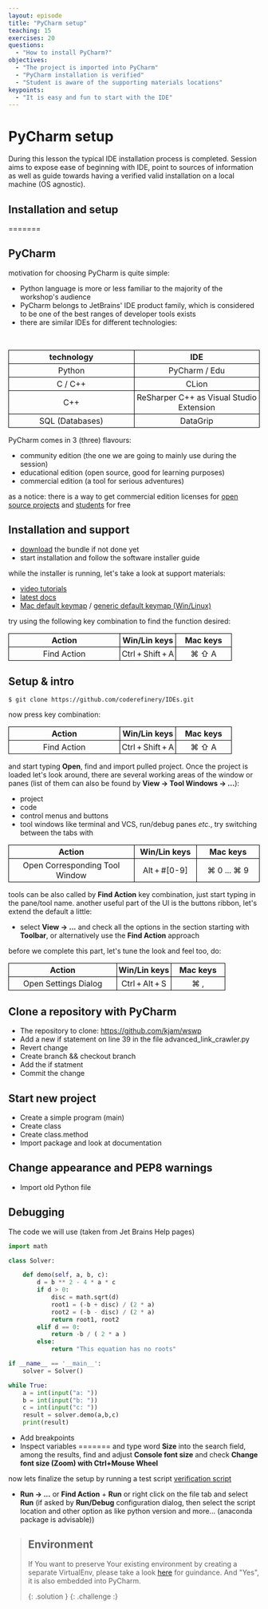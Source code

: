 ```yaml
---
layout: episode
title: "PyCharm setup"
teaching: 15
exercises: 20
questions:
  - "How to install PyCharm?"
objectives:
  - "The project is imported into PyCharm"
  - "PyCharm installation is verified"
  - "Student is aware of the supporting materials locations"
keypoints:
  - "It is easy and fun to start with the IDE"
---
```


# PyCharm setup

During this lesson the typical IDE installation process is completed. Session aims to expose ease of beginning with IDE, point to sources of information as well as guide towards having a verified valid installation on a local machine (OS agnostic). 


## Installation and setup
=======
## PyCharm

motivation for choosing PyCharm is quite simple: 
- Python language is more or less familiar to the majority of the workshop's audience
- PyCharm belongs to JetBrains' IDE product family, which is considered to be one of the best ranges of developer tools exists
- there are similar IDEs for different technologies:

<br/>
<table style="width:100%;">
  <tr>
    <th style="text-align: center; border: 1px solid black; padding: 3px; width:50%"> technology </th>
    <th style="text-align: center; border: 1px solid black; padding: 3px; width:50%"> IDE </th> 
  </tr>
  <tr>
    <td style="text-align: center; border: 1px solid black; padding: 3px;"> Python </td>
    <td style="text-align: center; border: 1px solid black; padding: 3px;"> PyCharm / Edu </td> 
  </tr>  
  <tr>
    <td style="text-align: center; border: 1px solid black; padding: 3px;"> C / C++ </td>
    <td style="text-align: center; border: 1px solid black; padding: 3px;"> CLion </td> 
  </tr>
  <tr>
    <td style="text-align: center; border: 1px solid black; padding: 3px;"> C++ </td>
    <td style="text-align: center; border: 1px solid black; padding: 3px;"> ReSharper C++ as Visual Studio Extension </td> 
  </tr>
  <tr>
    <td style="text-align: center; border: 1px solid black; padding: 3px;"> SQL (Databases) </td>
    <td style="text-align: center; border: 1px solid black; padding: 3px;"> DataGrip </td> 
  </tr>
</table>


PyCharm comes in 3 (three) flavours:
- community edition (the one we are going to mainly use during the session)
- educational edition (open source, good for learning purposes)
- commercial edition (a tool for serious adventures)

as a notice: there is a way to get commercial edition licenses for [open source projects](https://www.jetbrains.com/buy/opensource/#application-rules) and [students](https://www.jetbrains.com/student/) for free

## Installation and support

- [download](https://www.jetbrains.com/pycharm/download) the bundle if not done yet
- start installation and follow the software installer guide

while the installer is running, let's take a look at support materials:
- [video tutorials](https://www.youtube.com/playlist?list=PLQ176FUIyIUZ1mwB-uImQE-gmkwzjNLjP)
- [latest docs](https://www.jetbrains.com/help/pycharm/2017.1/meet-pycharm.html)
- [Mac default keymap](https://resources.jetbrains.com/storage/products/pycharm/docs/PyCharm_ReferenceCard_mac.pdf) / [generic default keymap (Win/Linux)](https://resources.jetbrains.com/storage/products/pycharm/docs/PyCharm_ReferenceCard.pdf)

try using the following key combination to find the function desired:

<table style="width:100%;">
  <tr>
    <th style="text-align: center; border: 1px solid black; padding: 3px; width:50%"> Action </th>
    <th style="text-align: center; border: 1px solid black; padding: 3px; width:25%"> Win/Lin keys </th> 
    <th style="text-align: center; border: 1px solid black; padding: 3px; width:25%"> Mac keys </th>
  </tr>
  <tr>
    <td style="text-align: center; border: 1px solid black; padding: 3px;"> Find Action </td>
    <td style="text-align: center; border: 1px solid black; padding: 3px;"> Ctrl + Shift + A </td> 
    <td style="text-align: center; border: 1px solid black; padding: 3px;"> ⌘ ⇧ A  </td>
  </tr>
</table>

## Setup & intro

```shell
$ git clone https://github.com/coderefinery/IDEs.git
```
now press key combination:

<table style="width:100%;">
  <tr>
    <th style="text-align: center; border: 1px solid black; padding: 3px; width:50%"> Action </th>
    <th style="text-align: center; border: 1px solid black; padding: 3px; width:25%"> Win/Lin keys </th> 
    <th style="text-align: center; border: 1px solid black; padding: 3px; width:25%"> Mac keys </th>
  </tr>
  <tr>
    <td style="text-align: center; border: 1px solid black; padding: 3px;"> Find Action </td>
    <td style="text-align: center; border: 1px solid black; padding: 3px;"> Ctrl + Shift + A </td> 
    <td style="text-align: center; border: 1px solid black; padding: 3px;"> ⌘ ⇧ A  </td>
  </tr>
</table>

and start typing **Open**, find and import pulled project. Once the project is loaded let's look around, there are several working areas of the window or panes (list of them can also be found by **View -> Tool Windows -> ...**):

- project 
- code
- control menus and buttons
- tool windows like terminal and VCS, run/debug panes _etc._, try switching between the tabs with 

<table style="width:100%;">
  <tr>
    <th style="text-align: center; border: 1px solid black; padding: 3px; width:50%"> Action </th>
    <th style="text-align: center; border: 1px solid black; padding: 3px; width:25%"> Win/Lin keys </th> 
    <th style="text-align: center; border: 1px solid black; padding: 3px; width:25%"> Mac keys </th>
  </tr>
  <tr>
    <td style="text-align: center; border: 1px solid black; padding: 3px;"> Open Corresponding Tool Window </td>
    <td style="text-align: center; border: 1px solid black; padding: 3px;"> Alt + #[0-9] </td>
    <td style="text-align: center; border: 1px solid black; padding: 3px;"> ⌘ 0 ... ⌘ 9 </td>
  </tr>
</table>

tools can be also called by **Find Action** key combination, just start typing in the pane/tool name. another useful part of the UI is the buttons ribbon, let's extend the default a little:

- select **View -> ...** and check all the options in the section starting with **Toolbar**, or alternatively use the **Find Action** approach

before we complete this part, let's tune the look and feel too, do: 

<table style="width:100%;">
  <tr>
    <th style="text-align: center; border: 1px solid black; padding: 3px; width:50%"> Action </th>
    <th style="text-align: center; border: 1px solid black; padding: 3px; width:25%"> Win/Lin keys </th> 
    <th style="text-align: center; border: 1px solid black; padding: 3px; width:25%"> Mac keys </th>
  </tr>
  <tr>
    <td style="text-align: center; border: 1px solid black; padding: 3px;"> Open Settings Dialog </td>
    <td style="text-align: center; border: 1px solid black; padding: 3px;"> Ctrl + Alt + S </td> 
    <td style="text-align: center; border: 1px solid black; padding: 3px;"> ⌘ , </td>
  </tr>
</table>



## Clone a repository with PyCharm

- The repository to clone:  https://github.com/kjam/wswp
- Add a new if statement on line 39 in the file advanced_link_crawler.py
- Revert change
- Create branch && checkout branch
- Add the if statment
- Commit the change

## Start new project
- Create a simple program (main)
- Create class
- Create class.method
- Import package and look at documentation

## Change appearance and PEP8 warnings
- Import old Python file

## Debugging
The code we will use (taken from Jet Brains Help pages)


```python
import math

class Solver:

    def demo(self, a, b, c):
        d = b ** 2 - 4 * a * c
        if d > 0:
            disc = math.sqrt(d)
            root1 = (-b + disc) / (2 * a)
            root2 = (-b - disc) / (2 * a)
            return root1, root2
        elif d == 0:
            return -b / ( 2 * a )
        else:
            return "This equation has no roots"

if __name__ == '__main__':
    solver = Solver()

while True:
    a = int(input("a: "))
    b = int(input("b: "))
    c = int(input("c: "))
    result = solver.demo(a,b,c)
    print(result)

```

- Add breakpoints
- Inspect variables
=======
and type word **Size** into the search field, among the results, find and adjust **Console font size** and check **Change font size (Zoom) with Ctrl+Mouse Wheel**

now lets finalize the setup by running a test script [verification script](https://github.com/coderefinery/IDEs/blob/gh-pages/verify.py)
- **Run -> ...** or **Find Action** + **Run** or right click on the file tab and select **Run**
(if asked by **Run/Debug** configuration dialog, then select the script location and other option as like python version and more... (anaconda package is advisable))

> ## Environment
> If You want to preserve Your existing environment by creating a separate VirtualEnv, please take a look [here]({{site.baseurl}}/03-features/#virtualenv-7) for guindance. And "Yes", it is also embedded into PyCharm.
>
> {: .solution }
{: .challenge :}

